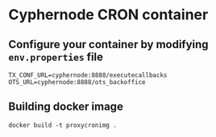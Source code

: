 # Cyphernode CRON container

## Configure your container by modifying `env.properties` file

```properties
TX_CONF_URL=cyphernode:8888/executecallbacks
OTS_URL=cyphernode:8888/ots_backoffice
```

## Building docker image

```shell
docker build -t proxycronimg .
```
